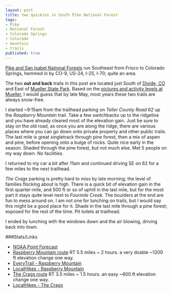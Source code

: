 ```yaml
---
layout: post
title: two quickies in South Pike National Forest
tags:
- Pike
- National Forest
- Colorado Springs
- Colorado
- mountain
- trails
published: true
---
```

[Pike and San Isabel National Forests](http://www.fs.usda.gov/psicc/)
run Southeast from Frisco to Colorado Springs, hemmed in by CO-9, US-24, I-25, I-70;
quite an area.

The two __out and back__ trails in this post are located just South of
[Divide, CO](http://en.wikipedia.org/wiki/Divide,_Colorado)
and East of [Mueller State Park](http://cpw.state.co.us/placestogo/parks/Mueller).
Based on the [pictures and activity levels at Mueller](https://twitter.com/search?q=Mueller%20State%20Park),
I would guess that by late May, most years these two trails are always snow-free.

I started ~9:15am from the trailhead parking on _Teller County Road 62_ up the
_Raspberry Mountain_ trail. Take a few switchbacks up to the ridgeline and you have
already cleared most of the elevation gain. Just be sure to stay on the old road,
as once you are along the ridge, there are various places where you can go down
onto private property and other public trails. The last mile is great singletrack
through pine forest, then a mix of aspen and pine, before opening onto a bulge
of rocks. Quite nice early in the season. Shaded through the pine forest, but
not much else. Met 5 people on my way down. No facilities.

I returned to my car a bit after 11am and continued driving SE on 62 for a few
miles to the next trailhead.

_The Crags_ parking is pretty hard to miss by late morning; the level of
families flocking about is high. There is a quick bit of elevation gain in the
first quarter-mile, and 500 ft or so of uphill in the last mile, but for the
most part it stays quite level next to _Fourmile Creek_. The boulders at the
end are fun to mess around on. I am not one for lunching on trails, but I would
say this might be a good place for it. Shade in the last mile through a pine
forest; exposed for the rest of the time. Pit toilets at trailhead.

I ended by lunching with the windows down and the air blowing, driving back
into town.

###Stats/Links
- [NOAA Point Forecast](http://forecast.weather.gov/MapClick.php?lat=38.8937269&lon=-105.1056901)
- [Raspberry Mountain route](https://mapsengine.google.com/map/edit?mid=zj2fwvSxaNFw.kDLTkkbXG7iI)
RT 5.5 miles ~ 2 hours. a very doable ~1200 ft elevation change one way.
- [EveryTrail - Raspberry Mountain](http://www.everytrail.com/guide/raspberry-mountain)
- [LocalHikes - Raspberry Mountain](http://www.localhikes.com/HikeData.asp?DispType=0&ActiveHike=45&GetHikesStateID=1&ID=5519)
- [The Crags route](https://mapsengine.google.com/map/edit?mid=zj2fwvSxaNFw.kRkBh3e0LlD0)
RT 3.5 miles ~ 1.5 hours. an easy ~600 ft elevation change one way.
- [LocalHikes - The Crags](http://www.localhikes.com/HikeData.asp?DispType=0&ActiveHike=51&GetHikesStateID=1&ID=5671)
